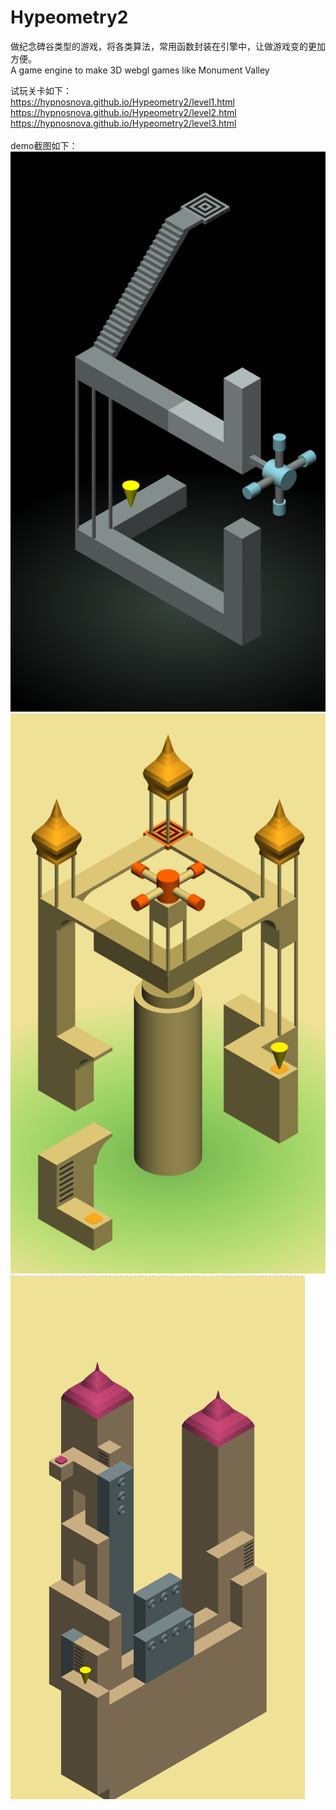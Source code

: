 # Hypeometry2

做纪念碑谷类型的游戏，将各类算法，常用函数封装在引擎中，让做游戏变的更加方便。<br>
A game engine to make 3D webgl games like Monument Valley

试玩关卡如下：<br>
https://hypnosnova.github.io/Hypeometry2/level1.html<br>
https://hypnosnova.github.io/Hypeometry2/level2.html<br>
https://hypnosnova.github.io/Hypeometry2/level3.html
<br><br>
demo截图如下：<br>
<img src="screenshot/level1.png"/><img src="screenshot/level2.png"/><img src="screenshot/level3.png"/>
